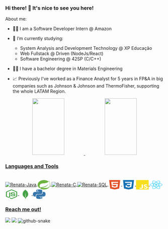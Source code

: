 ### Hi there! 👋 It's nice to see you here!

About me:

- 👩‍💻 I am a Software Developer Intern @ Amazon

- 🌱 I’m currently studying: 
    * System Analysis and Development Technology @ XP Educação
    * Web Fullstack @ Driven (NodeJs/React)
    * Software Engineering @ 42SP (C/C++)

- :woman_student: I have a bachelor degree in Materials Engineering
- :chart_with_upwards_trend: Previously I've worked as a Finance Analyst for 5 years in FP&A in big companies such as Johnson & Johnson and ThermoFisher, supporting the whole LATAM Region.

<div align="center">
  <a href="https://github.com/renatainacio">
  <img height="180em" width="45%" src="https://github-readme-stats.vercel.app/api?username=renatainacio&show_icons=true&theme=dracula&include_all_commits=true"/>
  <img height="180em" width="45%" src="https://github-readme-stats.vercel.app/api/top-langs/?username=renatainacio&layout=compact&langs_count=10&theme=dracula"/>
</div>
  
###

### Languages and Tools
  
<div style="display: inline_block"><br>

  <img align="center" alt="Renata-Java" height="30" width="40" src="https://cdn.jsdelivr.net/gh/devicons/devicon/icons/java/java-original.svg">
  <img align="center" alt="Renata-Java" height="30" width="40" src="https://github.com/renatainacio/renatainacio/blob/main/spring-color.svg">
  <img align="center" alt="Renata-C" height="30" width="40" src="https://cdn.jsdelivr.net/gh/devicons/devicon/icons/c/c-original.svg">
  <img align="center" alt="Renata-SQL" height="30" width="40" src="https://cdn.jsdelivr.net/gh/devicons/devicon/icons/mysql/mysql-original-wordmark.svg">
  <img align="center" alt="Renata-html" height="30" width="40" src="https://github.com/renatainacio/renatainacio/blob/main/html5-color.svg">
  <img align="center" alt="Renata-css" height="30" width="40" src="https://github.com/renatainacio/renatainacio/blob/main/css3-color.svg">
  <img align="center" alt="Renata-js" height="30" width="40" src="https://github.com/renatainacio/renatainacio/blob/main/javascript-color.svg">
  <img align="center" alt="Renata-react" height="30" width="40" src="https://github.com/renatainacio/renatainacio/blob/main/react-color.svg">
  <img align="center" alt="Renata-nodejs" height="30" width="40" src="https://github.com/renatainacio/renatainacio/blob/main/nodedotjs-color.svg">
  <img align="center" alt="Renata-mongodb" height="30" width="40" src="https://github.com/renatainacio/renatainacio/blob/main/mongodb-color.svg">
  <img align="center" alt="Renata-python" height="30" width="40" src="https://github.com/renatainacio/renatainacio/blob/main/python-color.svg">
</div>

 ###
  
 ### Reach me out!

<div> 
  <a href="https://www.linkedin.com/in/renata-v-inacio/" target="_blank"><img src="https://img.shields.io/badge/-LinkedIn-%230077B5?style=for-the-badge&logo=linkedin&logoColor=white" target="_blank"></a> 
  <a href = "mailto:revazgauska@gmail.com"><img src="https://img.shields.io/badge/-Gmail-%23333?style=for-the-badge&logo=gmail&logoColor=white" target="_blank"></a>

 <picture>
  <source media="(prefers-color-scheme: dark)" srcset="https://raw.githubusercontent.com/renatainacio/renatainacio/output/github-contribution-grid-snake-dark.svg" />
  <source media="(prefers-color-scheme: light)" srcset="https://raw.githubusercontent.com/renatainacio/renatainacio/output/github-contribution-grid-snake.svg" />
  <img alt="github-snake" src="github-snake.svg" />
</picture>
  
</div>
